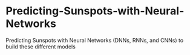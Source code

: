 # Predicting-Sunspots-with-Neural-Networks
Predicting Sunspots with Neural Networks (DNNs, RNNs, and CNNs) to build these different models
